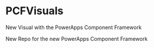 # PCFVisuals
New Visual with the PowerApps Component Framework

New Repo for the new PowerApps Component Framework

